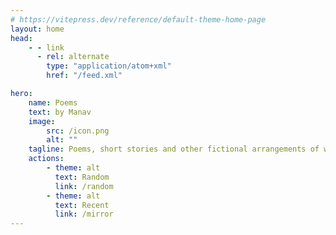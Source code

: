 ```yaml
---
# https://vitepress.dev/reference/default-theme-home-page
layout: home
head:
    - - link
      - rel: alternate
        type: "application/atom+xml"
        href: "/feed.xml"

hero:
    name: Poems
    text: by Manav
    image:
        src: /icon.png
        alt: ""
    tagline: Poems, short stories and other fictional arrangements of words
    actions:
        - theme: alt
          text: Random
          link: /random
        - theme: alt
          text: Recent
          link: /mirror
---
```


